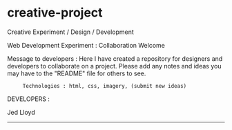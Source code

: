 
creative-project
=================================================================================================================


Creative Experiment / Design / Development

Web Development Experiment : Collaboration Welcome



Message to developers : Here I have created a repository for designers and developers to collaborate on a project. 
                        Please add any notes and ideas you may have to the "README" file for others to see.

         Technologies : html, css, imagery, (submit new ideas)
                        
                        
                        
                        
DEVELOPERS : 
  
  Jed Lloyd

__________________________________________________________________________________________________________________

